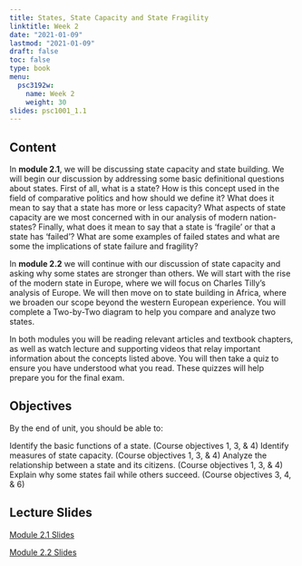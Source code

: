 ```yaml
---
title: States, State Capacity and State Fragility
linktitle: Week 2
date: "2021-01-09"
lastmod: "2021-01-09"
draft: false  
toc: false  
type: book  
menu:
  psc3192w:
    name: Week 2
    weight: 30
slides: psc1001_1.1
---
```


## Content

In **module 2.1**, we will be discussing state capacity and state building. We will begin our discussion by addressing some basic definitional questions about states. First of all, what is a state? How is this concept used in the field of comparative politics and how should we define it? What does it mean to say that a state has more or less capacity? What aspects of state capacity are we most concerned with in our analysis of modern nation-states? Finally, what does it mean to say that a state is ‘fragile’ or that a state has ‘failed’? What are some examples of failed states and what are some the implications of state failure and fragility?

In **module 2.2** we will continue with our discussion of state capacity and asking why some states are stronger than others. We will start with the rise of the modern state in Europe, where we will focus on Charles Tilly’s analysis of Europe. We will then move on to state building in Africa, where we broaden our scope beyond the western European experience. You will complete a Two-by-Two diagram to help you compare and analyze two states.

In both modules you will be reading relevant articles and textbook chapters, as well as watch lecture and supporting videos that relay important information about the concepts listed above. You will then take a quiz to ensure you have understood what you read. These quizzes will help prepare you for the final exam.

## Objectives

By the end of unit, you should be able to:

Identify the basic functions of a state. (Course objectives 1, 3, & 4)
Identify measures of state capacity. (Course objectives 1, 3, & 4)
Analyze the relationship between a state and its citizens. (Course objectives 1, 3, & 4)
Explain why some states fail while others succeed. (Course objectives 3, 4, & 6)

## Lecture Slides

<a href="https://www.emmanuelteitelbaum.com/slides/psc1001_2.1/#/" target="_blank" rel="noopener" title="Slides">Module 2.1 Slides</a>

<a href="https://www.emmanuelteitelbaum.com/slides/psc1001_2.2/#/" target="_blank" rel="noopener" title="Slides">Module 2.2 Slides</a>
